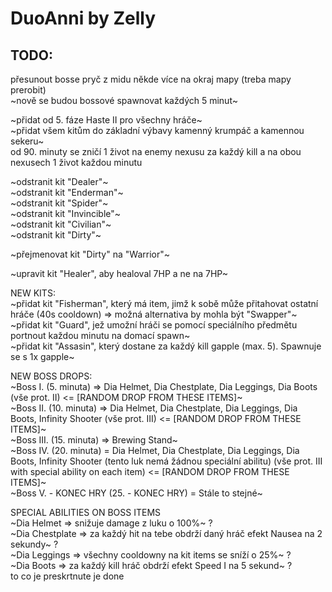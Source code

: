 # DuoAnni by Zelly

## TODO:
přesunout bosse pryč z midu někde více na okraj mapy (treba mapy prerobit) <br>
~nově se budou bossové spawnovat každých 5 minut~ <br>

~přidat od 5. fáze Haste II pro všechny hráče~  <br>
~přidat všem kitům do základní výbavy kamenný krumpáč a kamennou sekeru~<br>
od 90. minuty se zničí 1 život na enemy nexusu za každý kill a na obou nexusech 1 život každou minutu  <br>

~odstranit kit "Dealer"~  <br>
~odstranit kit "Enderman"~ <br>
~odstranit kit "Spider"~  <br>
~odstranit kit "Invincible"~ <br>
~odstranit kit "Civilian"~ <br>
~odstranit kit "Dirty"~ <br>

~přejmenovat kit "Dirty" na "Warrior"~ <br>

~upravit kit "Healer", aby healoval 7HP a ne na 7HP~ <br>

NEW KITS:<br>
~přidat kit "Fisherman", který má item, jimž k sobě může přitahovat ostatní hráče (40s cooldown) => možná alternativa by mohla být "Swapper"~ <br>
~přidat kit "Guard", jež umožní hráči se pomocí speciálního předmětu portnout každou minutu na domací spawn~ <br>
~přidat kit "Assasin", který dostane za každý kill gapple (max. 5). Spawnuje se s 1x gapple~ <br>

NEW BOSS DROPS:<br>
~Boss I. (5. minuta) => Dia Helmet, Dia Chestplate, Dia Leggings, Dia Boots (vše prot. II) <= [RANDOM DROP FROM THESE ITEMS]~ <br>
~Boss II. (10. minuta) => Dia Helmet, Dia Chestplate, Dia Leggings, Dia Boots, Infinity Shooter (vše prot. III) <= [RANDOM DROP FROM THESE ITEMS]~ <br>
~Boss III. (15. minuta) => Brewing Stand~ <br>
~Boss IV. (20. minuta) = Dia Helmet, Dia Chestplate, Dia Leggings, Dia Boots, Infinity Shooter (tento luk nemá žádnou speciální abilitu) (vše prot. III with special ability on each item) <= [RANDOM DROP FROM THESE ITEMS]~ <br>
~Boss V. - KONEC HRY (25. - KONEC HRY) = Stále to stejné~ <br>

SPECIAL ABILITIES ON BOSS ITEMS <br>
~Dia Helmet => snižuje damage z luku o 100%~ ? <br>
~Dia Chestplate => za každý hit na tebe obdrží daný hráč efekt Nausea na 2 sekundy~ ? <br>
~Dia Leggings => všechny cooldowny na kit items se sníží o 25%~ ? <br>
~Dia Boots => za každý kill hráč obdrží efekt Speed I na 5 sekund~ ? <br>
to co je preskrtnute je done <br>